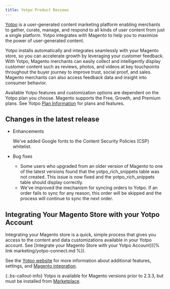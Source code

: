 ```yaml
---
title: Yotpo Product Reviews
---
```


[Yotpo](https://www.yotpo.com/) is a user-generated content marketing platform enabling merchants to gather, curate, manage, and respond to all kinds of user content from just a single platform. Yotpo integrates with Magento to help you to maximize the power of user-generated content.

Yotpo installs automatically and integrates seamlessly with your Magento store, so you can accelerate growth by leveraging your customer feedback. With Yotpo, Magento merchants can easily collect and intelligently display customer content such as reviews, photos, and videos at key touchpoints throughout the buyer journey to improve trust, social proof, and sales. Magento merchants can also access feedback data and insight into consumer behavior.

Available Yotpo features and customization options are dependent on the Yotpo plan you choose. Magento supports the Free, Growth, and Premium plans. See Yotpo [Plan Information](https://www.yotpo.com/pricing/) for plans and features.

## Changes in the latest release

- Enhancements

   We've added Google fonts to the Content Security Policies (CSP) whitelist.
  
- Bug fixes
   - Some users who upgraded from an older version of Magento to one of the latest versions found that the yotpo_rich_snippets table was not created. This issue is      now fixed and the yotpo_rich_snippets table should display correctly.
   - We've improved the mechanism for syncing orders to Yotpo. If an order fails to sync for any reason, this order will be skipped and the process will continue to      sync the next order.

## Integrating Your Magento Store with your Yotpo Account

Integrating your Magento store is a quick, simple process that gives you access to the content and data customizations available in your Yotpo account. See [Integrate your Magento Store with your Yotpo Account]({% link marketing/yotpo-connect.md %}).

See the [Yotpo website](https://www.yotpo.com/platform/visual-marketing/) for more information about additional features, settings, and [Magento integration](https://www.yotpo.com/integrations/magento/).

{:.bs-callout-info}
Yotpo is available for Magento versions prior to 2.3.3, but must be installed from [Marketplace](https://marketplace.magento.com/catalogsearch/result/?q=yotpo).

